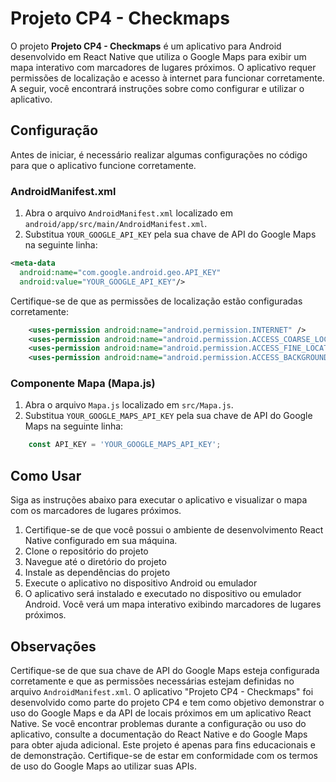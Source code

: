 # Projeto CP4 - Checkmaps

O projeto **Projeto CP4 - Checkmaps** é um aplicativo para Android desenvolvido em React Native que utiliza o Google Maps para exibir um mapa interativo com marcadores de lugares próximos. O aplicativo requer permissões de localização e acesso à internet para funcionar corretamente. A seguir, você encontrará instruções sobre como configurar e utilizar o aplicativo.

## Configuração

Antes de iniciar, é necessário realizar algumas configurações no código para que o aplicativo funcione corretamente.

### AndroidManifest.xml

1. Abra o arquivo `AndroidManifest.xml` localizado em `android/app/src/main/AndroidManifest.xml`.
2. Substitua `YOUR_GOOGLE_API_KEY` pela sua chave de API do Google Maps na seguinte linha:

```xml
<meta-data
  android:name="com.google.android.geo.API_KEY"
  android:value="YOUR_GOOGLE_API_KEY"/>
```

Certifique-se de que as permissões de localização estão configuradas corretamente:

```xml
	<uses-permission android:name="android.permission.INTERNET" />
	<uses-permission android:name="android.permission.ACCESS_COARSE_LOCATION" />
	<uses-permission android:name="android.permission.ACCESS_FINE_LOCATION" />
	<uses-permission android:name="android.permission.ACCESS_BACKGROUND_LOCATION" />

```

### Componente Mapa (Mapa.js)

1. Abra o arquivo `Mapa.js` localizado em `src/Mapa.js`.
2. Substitua `YOUR_GOOGLE_MAPS_API_KEY` pela sua chave de API do Google Maps na seguinte linha:

```javascript
	const API_KEY = 'YOUR_GOOGLE_MAPS_API_KEY';
```

## Como Usar

Siga as instruções abaixo para executar o aplicativo e visualizar o mapa com os marcadores de lugares próximos.

1. Certifique-se de que você possui o ambiente de desenvolvimento React Native configurado em sua máquina.
2. Clone o repositório do projeto
3. Navegue até o diretório do projeto
4. Instale as dependências do projeto
5. Execute o aplicativo no dispositivo Android ou emulador
6. O aplicativo será instalado e executado no dispositivo ou emulador Android. Você verá um mapa interativo exibindo marcadores de lugares próximos.

## Observações

Certifique-se de que sua chave de API do Google Maps esteja configurada corretamente e que as permissões necessárias estejam definidas no arquivo `AndroidManifest.xml`.
O aplicativo "Projeto CP4 - Checkmaps" foi desenvolvido como parte do projeto CP4 e tem como objetivo demonstrar o uso do Google Maps e da API de locais próximos em um aplicativo React Native.
Se você encontrar problemas durante a configuração ou uso do aplicativo, consulte a documentação do React Native e do Google Maps para obter ajuda adicional.
Este projeto é apenas para fins educacionais e de demonstração. Certifique-se de estar em conformidade com os termos de uso do Google Maps ao utilizar suas APIs.





